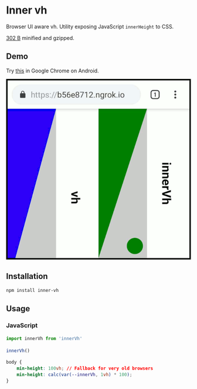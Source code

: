 # Inner vh

Browser UI aware vh. Utility exposing JavaScript `innerHeight` to CSS.

[302 B](https://bundlephobia.com/result?p=inner-vh@0.0.4) minified and gzipped.

## Demo

Try [this](https://onset.github.io/inner-vh/) in Google Chrome on Android.

![Demo](./demo.gif)

## Installation

```bash
npm install inner-vh
```

## Usage

### JavaScript

```javascript
import innerVh from 'innerVh'

innerVh()
```

```css
body {
	min-height: 100vh; // Fallback for very old browsers
	min-height: calc(var(--innerVh, 1vh) * 100);
}
```
